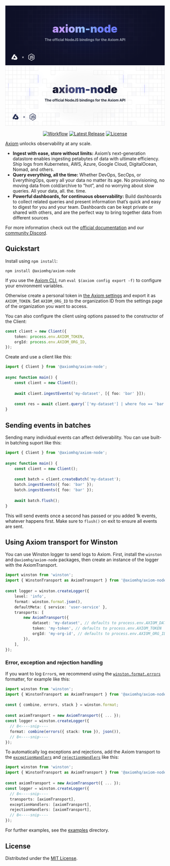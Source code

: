 ![axiom-node: The official NodeJS bindings for the Axiom API](.github/images/banner-dark.svg#gh-dark-mode-only)
![axiom-node: The official NodeJS bindings for the Axiom API](.github/images/banner-light.svg#gh-light-mode-only)

<div align="center">

[![Workflow][workflow_badge]][workflow]
[![Latest Release][release_badge]][release]
[![License][license_badge]][license]

</div>

[Axiom](https://axiom.co) unlocks observability at any scale.

-   **Ingest with ease, store without limits:** Axiom’s next-generation datastore enables ingesting petabytes of data with ultimate efficiency. Ship logs from Kubernetes, AWS, Azure, Google Cloud, DigitalOcean, Nomad, and others.
-   **Query everything, all the time:** Whether DevOps, SecOps, or EverythingOps, query all your data no matter its age. No provisioning, no moving data from cold/archive to “hot”, and no worrying about slow queries. All your data, all. the. time.
-   **Powerful dashboards, for continuous observability:** Build dashboards to collect related queries and present information that’s quick and easy to digest for you and your team. Dashboards can be kept private or shared with others, and are the perfect way to bring together data from different sources

For more information check out the [official documentation](https://axiom.co/docs)
and our
[community Discord](https://axiom.co/discord).

## Quickstart

Install using `npm install`:

```shell
npm install @axiomhq/axiom-node
```

If you use the [Axiom CLI](https://github.com/axiomhq/cli), run `eval $(axiom config export -f)` to configure your environment variables.

Otherwise create a personal token in [the Axiom settings](https://app.axiom.co/profile) and export it as `AXIOM_TOKEN`. Set `AXIOM_ORG_ID` to the organization ID from the settings page of the organization you want to access.

You can also configure the client using options passed to the constructor of the Client:

```ts
const client = new Client({
    token: process.env.AXIOM_TOKEN,
    orgId: process.env.AXIOM_ORG_ID,
});
```

Create and use a client like this:

```ts
import { Client } from '@axiomhq/axiom-node';

async function main() {
    const client = new Client();

    await client.ingestEvents('my-dataset', [{ foo: 'bar' }]);

    const res = await client.query(`['my-dataset'] | where foo == 'bar' | limit 100`);
}
```

## Sending events in batches

Sending many individual events can affect deliverability. You can use built-in
batching suport like this:

```ts
import { Client } from '@axiomhq/axiom-node';

async function main() {
    const client = new Client();

    const batch = client.createBatch('my-dataset');
    batch.ingestEvents({ foo: 'bar' });
    batch.ingestEvents({ foo: 'bar' });

    await batch.flush();
}
```

This will send events once a second has passed or you added 1k events, whatever
happens first.
Make sure to `flush()` on exit to ensure all events are sent.

## Using Axiom transport for Winston

You can use Winston logger to send logs to Axiom. First, install the `winston` and `@axiomhq/axiom-node` packages, then
create an instance of the logger with the AxiomTransport.

```ts
import winston from 'winston';
import { WinstonTransport as AxiomTransport } from '@axiomhq/axiom-node';

const logger = winston.createLogger({
    level: 'info',
    format: winston.format.json(),
    defaultMeta: { service: 'user-service' },
    transports: [
        new AxiomTransport({
            dataset: 'my-dataset', // defaults to process.env.AXIOM_DATASET
            token: 'my-token', // defaults to process.env.AXIOM_TOKEN
            orgId: 'my-org-id', // defaults to process.env.AXIOM_ORG_ID
        }),
    ],
});
```

### Error, exception and rejection handling

If you want to log `Error`s, we recommend using the
[`winston.format.errors`](https://github.com/winstonjs/logform#errors)
formatter, for example like this:

```ts
import winston from 'winston';
import { WinstonTransport as AxiomTransport } from '@axiomhq/axiom-node';

const { combine, errors, stack } = winston.format;

const axiomTransport = new AxiomTransport({ ... });
const logger = winston.createLogger({
  // 8<----snip----
  format: combine(errors({ stack: true }), json()),
  // 8<----snip----
});
```

To automatically log exceptions and rejections, add the Axiom transport to the
[`exceptionHandlers`](https://github.com/winstonjs/winston#exceptions) and
[`rejectionHandlers`](https://github.com/winstonjs/winston#rejections) like
this:

```ts
import winston from 'winston';
import { WinstonTransport as AxiomTransport } from '@axiomhq/axiom-node';

const axiomTransport = new AxiomTransport({ ... });
const logger = winston.createLogger({
  // 8<----snip----
  transports: [axiomTransport],
  exceptionHandlers: [axiomTransport],
  rejectionHandlers: [axiomTransport],
  // 8<----snip----
});
```

For further examples, see the [examples](examples) directory.

## License

Distributed under the [MIT License](LICENSE).

<!-- Badges -->

[workflow]: https://github.com/axiomhq/axiom-node/actions/workflows/ci.yml
[workflow_badge]: https://img.shields.io/github/actions/workflow/status/axiomhq/axiom-node/ci.yml?branch=main&ghcache=unused
[release]: https://github.com/axiomhq/axiom-node/releases/latest
[release_badge]: https://img.shields.io/github/release/axiomhq/axiom-node.svg?ghcache=unused
[license]: https://opensource.org/licenses/MIT
[license_badge]: https://img.shields.io/github/license/axiomhq/axiom-node.svg?color=blue&ghcache=unused

